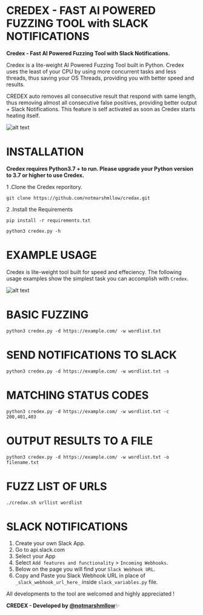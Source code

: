 # CREDEX - FAST AI POWERED FUZZING TOOL with SLACK NOTIFICATIONS
**Credex - Fast AI Powered Fuzzing Tool with Slack Notifications.**

Credex is a lite-weight AI Powered Fuzzing Tool built in Python. Credex uses the least of your CPU by using more concurrent tasks and less threads, thus saving your OS Threads, providing you with better speed and results.

CREDEX auto removes all consecutive result that respond with same length, thus removing almost all consecutive false positives, providing better output + Slack Notifications. This feature is self activated as soon as Credex starts heating itself.

![alt text](https://github.com/notmarshmllow/credax/blob/main/CREDAX-GIF.gif?raw=True)

# INSTALLATION

**Credex requires Python3.7 + to run. Please upgrade your Python version to 3.7 or higher to use Credex.**

1 .Clone the Credex reporitory.

`git clone https://github.com/notmarshmllow/credax.git`

2 .Install the Requirements

`pip install -r requirements.txt`

`python3 credex.py -h`

# EXAMPLE USAGE

Credex is lite-weight tool built for speed and effeciency. 
The following usage examples show the simplest task you can accomplish with `Credex`.
  
  
  ![alt text](https://github.com/notmarshmllow/credax/blob/main/credax.jpg?raw=True)
  
  
  
 # BASIC FUZZING
  
  `python3 credex.py -d https://example.com/ -w wordlist.txt`
  
 # SEND NOTIFICATIONS TO SLACK
  
  `python3 credex.py -d https://example.com/ -w wordlist.txt -s`
  
  # MATCHING STATUS CODES
   
  `python3 credex.py -d https://example.com/ -w wordlist.txt -c 200,401,403`
  
  # OUTPUT RESULTS TO A FILE
  
  `python3 credex.py -d https://example.com/ -w wordlist.txt -o filename.txt`
  
  # FUZZ LIST OF URLS
  `./credax.sh urllist wordlist`
  
  
  
  # SLACK NOTIFICATIONS
  
1. Create your own Slack App.
2. Go to api.slack.com
3. Select your App
4. Select `Add features and functionality` > `Incoming Webhooks`.
5. Below on the page you will find your `Slack Webhook URL`.
6. Copy and Paste you Slack Webhook URL in place of `_slack_webhook_url_here_` inside `slack_variables.py` file.


All developments to the tool are welcomed and highly appreciated !


**CREDEX - Developed by [@notmarshmllow](https://twitter.com/notmarshmllow)**:sparkles:

